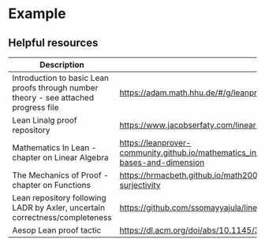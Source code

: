 # Example
## Helpful resources

| Description | Link |
|-------------|---------|
| Introduction to basic Lean proofs through number theory - see attached progress file | https://adam.math.hhu.de/#/g/leanprover-community/NNG4 |
| Lean Linalg proof repository | https://www.jacobserfaty.com/linear-algebra-in-lean-4 |
| Mathematics In Lean - chapter on Linear Algebra | https://leanprover-community.github.io/mathematics_in_lean/C09_Linear_Algebra.html#matrices-bases-and-dimension |
|The Mechanics of Proof - chapter on Functions | https://hrmacbeth.github.io/math2001/08_Functions.html#injectivity-and-surjectivity |
| Lean repository following LADR by Axler, uncertain correctness/completeness | https://github.com/ssomayyajula/linear/blob/master/vector_space.lean|
| Aesop Lean proof tactic | https://dl.acm.org/doi/abs/10.1145/3573105.3575671 |
